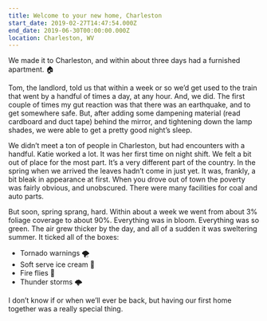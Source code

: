 ```yaml
---
title: Welcome to your new home, Charleston
start_date: 2019-02-27T14:47:54.000Z
end_date: 2019-06-30T00:00:00.000Z
location: Charleston, WV
---
```


We made it to Charleston, and within about three days had a furnished apartment.
🏠

Tom, the landlord, told us that within a week or so we’d get used to the train
that went by a handful of times a day, at any hour. And, we did. The first
couple of times my gut reaction was that there was an earthquake, and to get
somewhere safe. But, after adding some dampening material (read cardboard and
duct tape) behind the mirror, and tightening down the lamp shades, we were able
to get a pretty good night’s sleep.

We didn’t meet a ton of people in Charleston, but had encounters with a handful.
Katie worked a lot. It was her first time on night shift. We felt a bit out of
place for the most part. It’s a very different part of the country. In the
spring when we arrived the leaves hadn’t come in just yet. It was, frankly, a
bit bleak in appearance at first. When you drove out of town the poverty was
fairly obvious, and unobscured. There were many facilities for coal and auto
parts.

But soon, spring sprang, hard. Within about a week we went from about 3% foliage
coverage to about 90%. Everything was in bloom. Everything was so green. The air
grew thicker by the day, and all of a sudden it was sweltering summer. It ticked
all of the boxes:

- Tornado warnings 🌪
- Soft serve ice cream 🍦
- Fire flies 🐜
- Thunder storms 🌩

I don’t know if or when we’ll ever be back, but having our first home together
was a really special thing.
